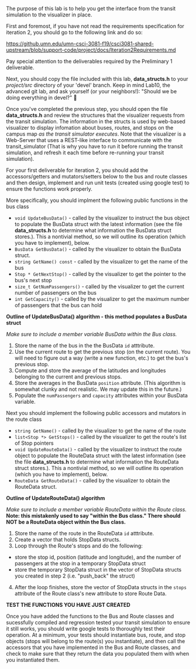 The purpose of this lab is to help you get the interface from the transit simulation to the visualizer in place. 

First and foremost, if you have not read the requirements specification for iteration 2, you should go to the following link and do so:

https://github.umn.edu/umn-csci-3081-f19/csci3081-shared-upstream/blob/support-code/project/docs/Iteration2Requirements.md

Pay special attention to the deliverables required by the Preliminary 1 deliverable. 

Next, you should copy the file included with this lab, **data_structs.h** to your _project/src_ directory of your 'devel' branch. Keep in mind Lab10, the advanced git lab, and ask yourself (or your neighbors!): "Should we be doing everything in devel?" :thinking:

Once you've completed the previous step,  you should open the file **data_structs.h** and review the structures that the visualizer requests from the transit simulation. The information in the structs is used by web-based visualizer to display infomation about buses, routes, and stops on the campus map _as the transit simulator executes_.  Note that the visualizer is a Web-Server that uses a REST-like interface to communicate with the transit_simulator (That is why you have to run it before running the transit simulation, and refresh it each time before  re-running your transit simulation). 

For your first deliverable for iteration 2, you should add the accessors/getters and mutators/setters below to the bus and route classes and then design, implement 
and run unit tests (created using google test) to ensure the functions work properly.

More specifically, you should implment the following public functions in the bus class

  * `void UpdateBusData()`  - called by the visualizer to instruct the bus object to populate the BusData struct with the latest information (see the file **data_structs.h** to determine what information the BusData struct stores.). This a nontivial method, so we will outline its operation (which you have to implement), below.
  * `BusData GetBusData()` - called by the visualizer to obtain the BusData struct.
  * `string GetName() const` - called by the visualizer to get the name of the bus 
  * `Stop * GetNextStop()` - called by the visualizer to get the pointer to the bus's next stop
  * `size_t GetNumPassengers()` - called by the visualizer to get the current number of passengers on the bus
  * `int GetCapacity()` - called by the visualizer to get the maximum number of passengers that the bus can hold
  
**Outline of UpdateBusData() algorithm - this method populates a BusData struct**

_Make sure to include a member variable BusData within the Bus class._

  1. Store the name of the bus in the the BusData `id` atttribute.
  2. Use the current route to get the previous stop (on the current route). You will need to figure out a way (write a new function, etc.) to get the bus's previous stop.
  3. Compute and store the average of the latitudes and longitudes belonging to the current and previous stops.
  4. Store the averages in the BusData `position` attribute.  (This algorithm is somewhat clunky and not realistic. We may update this in the future.)
  5. Populate the `numPassengers` and `capacity` attributes within your BusData variable.
 
Next you should implement the following public accessors and mutators in the route class

  * `string GetName()` - called by the visualizer to get the name of the route
  * `list<Stop *> GetStops()` - called by the visualizer to get the route's list of Stop pointers
  * `void UpdateRouteData()` -   called by the visualizer to instruct the route object to populate the RouteData struct with the latest information (see the file **data_structs.h** to determine what information the RouteData struct stores.). This a nontivial method, so we will outline its operation (which you have to implement), below. 
  * `RouteData GetRouteData()` - called by the visualizer to obtain the RouteData struct.
  
 **Outline of UpdateRouteData() algorithm**
 
 _Make sure to include a member variable RouteData within the Route class._ **Note: this mistakenly used to say "within the Bus class." There should NOT be a RouteData object within the Bus class.**
 
  1. Store the name of the route in the RouteData `id` atttribute.
  2. Create a vector that holds StopData structs.
  3. Loop through the Route's stops and do the following:
  - store the stop id, position (latitude and longitude), and the number of passengers at the stop in a temporary StopData struct
  - store the temporary StopData struct in the vector of StopData structs you created in step 2 (i.e. "push_back" the struct)
  4. After the loop finishes, store the vector of StopData structs in the `stops` attribute of the Route class's new attribute to store Route Data.
    
**TEST THE FUNCTIONS YOU HAVE JUST CREATED**

Once you have added the functions to the Bus and Route classes and sucessfully compiled and regression tested your transit simulation to ensure it still works, you should write google tests to thoroughly test their operation. At a minimum, your tests should instantiate bus, route, and stop objects (stops will belong to the route(s) you instantiate), and then call the accessors that you have implemented in the Bus and Route classes, and check to make sure that they return the data you populated them with when you instantiated them. 
